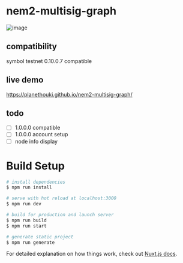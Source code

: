 # nem2-multisig-graph

![image](https://user-images.githubusercontent.com/26595148/72197624-b8cd6b00-3466-11ea-9521-ab485523dbd9.png)

## compatibility

symbol testnet 0.10.0.7 compatible

## live demo

https://planethouki.github.io/nem2-multisig-graph/

## todo

- [ ] 1.0.0.0 compatible
- [ ] 1.0.0.0 account setup
- [ ] node info display

# Build Setup

``` bash
# install dependencies
$ npm run install

# serve with hot reload at localhost:3000
$ npm run dev

# build for production and launch server
$ npm run build
$ npm run start

# generate static project
$ npm run generate
```

For detailed explanation on how things work, check out [Nuxt.js docs](https://nuxtjs.org).
